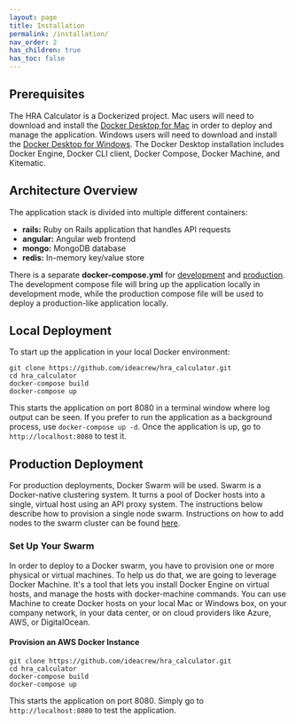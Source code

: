 ```yaml
---
layout: page
title: Installation
permalink: /installation/
nav_order: 2
has_children: true
has_toc: false
---
```


## Prerequisites
The HRA Calculator is a Dockerized project.  Mac users will need to download and install the [Docker Desktop for Mac](https://docs.docker.com/docker-for-mac/install/) in order to deploy and manage the application.  Windows users will need to download and install the [Docker Desktop for Windows](https://docs.docker.com/docker-for-windows/install/).  The Docker Desktop installation includes Docker Engine, Docker CLI client, Docker Compose, Docker Machine, and Kitematic.


## Architecture Overview
The application stack is divided into multiple different containers:

- **rails:** Ruby on Rails application that handles API requests 
- **angular:** Angular web frontend
- **mongo:** MongoDB database
- **redis:** In-memory key/value store 


There is a separate **docker-compose.yml** for [development](docker-compose.yml) and [production](docker-compose.prod.yml).  The development compose file will bring up the application locally in development mode, while the production compose file will be used to deploy a production-like application locally.


## Local Deployment
To start up the application in your local Docker environment:

```
git clone https://github.com/ideacrew/hra_calculator.git
cd hra_calculator
docker-compose build
docker-compose up
```
This starts the application on port 8080 in a terminal window where log output can be seen.  If you prefer to run the application as a background process, use `docker-compose up -d`.  Once the application is up, go to `http://localhost:8080` to test it.


## Production Deployment
For production deployments, Docker Swarm will be used.  Swarm is a Docker-native clustering system.  It turns a pool of Docker hosts into a single, virtual host using an API proxy system.  The instructions below describe how to provision a single node swarm.  Instructions on how to add nodes to the swarm cluster can be found [here](https://docs.docker.com/v17.09/get-started/part4/#set-up-your-swarm).

### Set Up Your Swarm
In order to deploy to a Docker swarm, you have to provision one or more physical or virtual machines.  To help us do that, we are going to leverage Docker Machine.  It's a tool that lets you install Docker Engine on virtual hosts, and manage the hosts with docker-machine commands. You can use Machine to create Docker hosts on your local Mac or Windows box, on your company network, in your data center, or on cloud providers like Azure, AWS, or DigitalOcean.  

#### Provision an AWS Docker Instance
```
git clone https://github.com/ideacrew/hra_calculator.git
cd hra_calculator
docker-compose build
docker-compose up
```
This starts the application on port 8080.  Simply go to `http://localhost:8080` to test the application.

